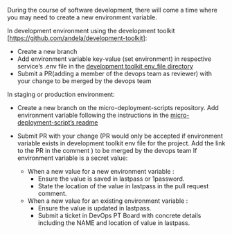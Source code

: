  
During the course of software development, there will come a time where you may need to create a new environment variable.

In development environment using the development toolkit [https://github.com/andela/development-toolkit]:

- Create a new branch
- Add environment variable key-value (set environment) in respective service’s .env file in the [development toolkit env_file directory](https://github.com/andela/development-toolkit/tree/master/env_files) 
- Submit a PR(adding a member of the devops team as reviewer) with your change to be merged by the devops team


In staging or production environment:

- Create a new branch on the micro-deployment-scripts repository.
Add environment variable following the instructions in the [micro-deployment-script’s readme](https://github.com/andela/micro-deployment-scripts/blob/develop/README.md)
- Submit PR with your change (PR would only be accepted if environment variable exists in development toolkit env file for the project. Add the link to the PR in the comment )  to be merged by the devops team
If environment variable is a secret value:

  - When a new value for a new environment variable :
    - Ensure the value is saved in lastpass or 1password.
    - State the location of the value in lastpass in the pull request comment.
  - When a new value for an existing environment variable :
    - Ensure the value is updated in lastpass.
    - Submit a ticket in DevOps PT Board with concrete details including the NAME and location of value in lastpass.
